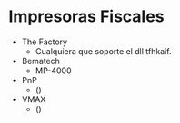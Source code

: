 # Impresoras Fiscales

- The Factory
  - Cualquiera que soporte el dll tfhkaif.
- Bematech
  - MP-4000
- PnP
  - ()
- VMAX
  - ()